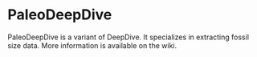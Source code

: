 PaleoDeepDive
===
PaleoDeepDive is a variant of DeepDive. It specializes in extracting fossil size data. More information is available on the wiki. 